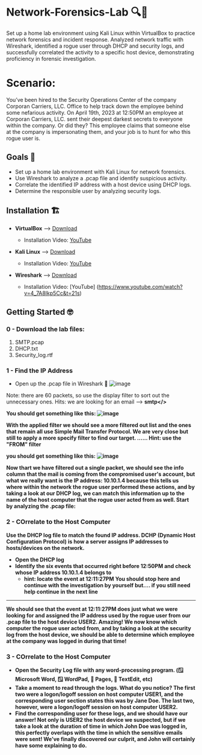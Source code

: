 # Network-Forensics-Lab 🔍🔐

Set up a home lab environment using Kali Linux within VirtualBox to practice network forensics and incident response. Analyzed network traffic with Wireshark, identified a rogue user through DHCP and security logs, and successfully correlated the activity to a specific host device, demonstrating proficiency in forensic investigation.

# Scenario:
You’ve been hired to the Security Operations Center of the company Corporan Carriers, LLC. Office to help track down the employee behind some nefarious activity. On April 19th, 2023 at 12:50PM an employee at Corporan Carriers, LLC. sent their deepest darkest secrets to everyone within the company. Or did they? This employee claims that someone else at the company is impersonating them, and your job is to hunt for who this rogue user is.

## Goals 🎯

* Set up a home lab environment with Kali Linux for network forensics.
* Use Wireshark to analyze a .pcap file and identify suspicious activity.
* Correlate the identified IP address with a host device using DHCP logs.
* Determine the responsible user by analyzing security logs.

## Installation 🏗️

* **VirtualBox** --> [Download](https://www.virtualbox.org/wiki/Downloads)
  - Installation Video: [YouTube](https://www.youtube.com/watch?v=omQ6mLF2zYA&t=0s)

* **Kali Linux** -->  [Download](https://www.kali.org/get-kali/#kali-platforms)
  - Installation Video: [YouTube](https://www.youtube.com/watch?v=vnX1NaF4K-Q)

* **Wireshark** -->  [Download](https://www.wireshark.org/download.html)
  - Installation Video:  [YouTube] (https://www.youtube.com/watch?v=4_7A8Ikp5Cc&t=21s)

## Getting Started 🤓

### 0 - Download the lab files:
  1. SMTP.pcap
  2. DHCP.txt
  3. Security_log.rtf

### 1 - Find the IP Address
* Open up the .pcap file in Wireshark 📄
  ![image](https://github.com/user-attachments/assets/7d81aaa2-d14f-435b-bd19-a44b05419f68)

Note: there are 60 packets, so use the display filter to sort out the unnecessary ones. Hits: we are looking for an email --> <b>smtp</>

You should get something like this:
![image](https://github.com/user-attachments/assets/f1c1d9a7-ffd0-4de3-9b04-5559988841b5)

With the applied filter we should see a more filtered out list and the ones that remain all use Simple Mail Transfer Protocol. We are very close but still to apply a more specify filter to find our target. ...... Hint: use the "FROM" filter 

you should get something like this: 
![image](https://github.com/user-attachments/assets/21698138-33b5-40d2-9bb2-a3d394d1ddf1)

Now thart we have filtered out a single packet, we should see the info column that the mail is coming from the compromised user's account, but what we really want is the IP address: <b>10.10.1.4</b> because this tells us where within the network the rogue user performed these actions, and by taking a look at our DHCP log, we can match this information up to the name of the host computer that the rogue user acted from as well.
Start by analyzing the .pcap file:

### 2 - COrrelate to the Host Computer
Use the DHCP log file to match the found IP address. DCHP (Dynamic Host Configuration Protocol) is how a server assigns IP addresses to hosts/devices on the network.
* Open the DHCP log
* Identify the six events that occurred right before 12:50PM and check whose IP address <b>10.10.1.4</b> belongs to
    * hint: locate the event at 12:11:27PM
You should stop here and continue with the investigation by yourself but.... if you still need help continue in the next line
------------------------------------------------------------------------------------------------------------------------------------

We should see that the event at 12:11:27PM does just what we were looking for and assigned the IP address used by the rogue user from our .pcap file to the host device <b>USER2</b>. Amazing! We now know which computer the rogue user acted from, and by taking a look at the security log from the host device, we should be able to determine which employee at the company was logged in during that time!

### 3 - COrrelate to the Host Computer
* Open the Security Log file with any word-processing program. (🪟 Microsoft Word, 🪟 WordPad, 🍏 Pages, 🍏 TextEdit, etc)
* Take a moment to read through the logs. What do you notice?
The first two were a logon/logoff session on host computer USER1, and the corresponding user section states this was by Jane Doe. The last two, however, were a logon/logoff session on host computer USER2.
* Find the corresponding user for these logs, and we should have our answer!
Not only is USER2 the host device we suspected, but if we take a look at the duration of time in which John Doe was logged in, this perfectly overlaps with the time in which the sensitive emails were sent! We’ve finally discovered our culprit, and John will certainly have some explaining to do.
